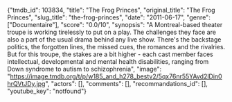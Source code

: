 {"tmdb_id": 103834, "title": "The Frog Princes", "original_title": "The Frog Princes", "slug_title": "the-frog-princes", "date": "2011-06-17", "genre": ["Documentaire"], "score": "0.0/10", "synopsis": "A Montreal-based theater troupe is working tirelessly to put on a play. The challenges they face are also a part of the usual drama behind any live show. There's the backstage politics, the forgotten lines, the missed cues, the romances and the rivalries. But for this troupe, the stakes are a bit higher - each cast member faces intellectual, developmental and mental health disabilities, ranging from Down syndrome to autism to schizophrenia", "image": "https://image.tmdb.org/t/p/w185_and_h278_bestv2/5qx76nr55YAvd2lDin0hrQVtJDy.jpg", "actors": [], "comments": [], "recommandations_id": [], "youtube_key": "notfound"}
